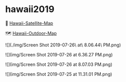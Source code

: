 # hawaii2019

:satellite: [Hawaii-Satellite-Map](https://team.carto.com/u/dfan/kuviz/587aec98-4773-4779-a318-82f886d353dd)

:world_map: [Hawaii-Outdoor-Map](https://team.carto.com/u/dfan/kuviz/62b67eda-bf18-45db-ae1c-64232b5c2805)



![](./img/Screen Shot 2019-07-26\ at\ 8.06.44\ PM.png)



![](img/Screen Shot 2019-07-26 at 6.36.27 PM.png)



![](img/Screen Shot 2019-07-26 at 8.07.03 PM.png)



![](img/Screen Shot 2019-07-25 at 11.31.01 PM.png)
